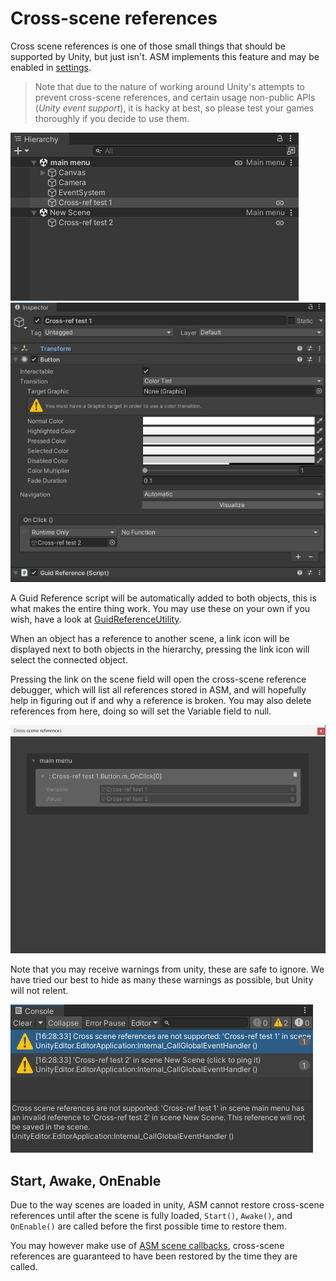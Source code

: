 # Cross-scene references

Cross scene references is one of those small things that should be supported by Unity, but just isn't. ASM implements this feature and may be enabled in [settings](Scene%20manager%20window.md#scene-loading-page).

> Note that due to the nature of working around Unity's attempts to prevent cross-scene references, and certain usage non-public APIs (*Unity event support*), it is hacky at best, so please test your games thoroughly if you decide to use them.

![](../image/cross-scene-references.png)
![](../image/cross-scene-reference-example.png)

A Guid Reference script will be automatically added to both objects, this is what makes the entire thing work. You may use these on your own if you wish, have a look at [GuidReferenceUtility](../api/Utility.GuidReferenceUtility.md).

When an object has a reference to another scene, a link icon will be displayed next to both objects in the hierarchy, pressing the link icon will select the connected object.

Pressing the link on the scene field will open the cross-scene reference debugger, 
which will list all references stored in ASM, and will hopefully help in figuring out if and why a reference is broken. You may also delete references from here, doing so will set the Variable field to null.

![](../image/cross-scene-debugger.png)

Note that you may receive warnings from unity, these are safe to ignore. We have tried our best to hide as many these warnings as possible, but Unity will not relent.

![](../image/cross-scene-reference-warning.png)

## Start, Awake, OnEnable

Due to the way scenes are loaded in unity, ASM cannot restore cross-scene references until after the scene is fully loaded, `Start()`, `Awake()`, and `OnEnable()` are called before the first possible time to restore them.

You may however make use of [ASM scene callbacks](Callbacks.md), cross-scene references are guaranteed to have been restored by the time they are called.

